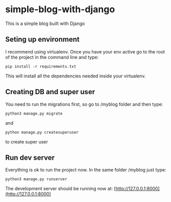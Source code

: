 # simple-blog-with-django

This is a simple blog built with Django 

## Seting up environment

I recommend using virtualenv. Once you have your env active go to the root of the project in the command line and type:

```
pip install -r requirements.txt
```
This will install all the dependencies needed inside your virtualenv.

## Creating DB and super user
You need to run the migrations first, so go to /myblog folder and then type:
```
python3 manage.py migrate
```
and 
```
python manage.py createsuperuser
```
to create super user

## Run dev server
Everything is ok to run the project now. In the same folder /myblog just type:

```
python3 manage.py runserver
```
The development server should be running now at: [http://127.0.0.1:8000](http://127.0.0.1:8000)